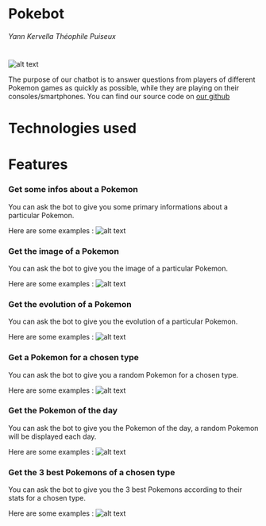 # Pokebot
###### Yann Kervella Théophile Puiseux
#
![alt text](https://www.kindpng.com/picc/m/2-24475_pokemon-logo-download-png-image-logos-pokemon-go.png "Logo PokeBot")

The purpose of our chatbot is to answer questions from players of different Pokemon games as quickly as possible, while they are playing on their consoles/smartphones.
You can find our source code on [our github](https://github.com/Magnum35puc/Pokedex)

# Technologies used



# Features

### Get some infos about a Pokemon
You can ask the bot to give you some primary informations about a particular Pokemon.

Here are some examples : 
![alt text](https://scontent-cdt1-1.xx.fbcdn.net/v/t1.15752-9/92545482_666341507458762_4366617520979836928_n.png?_nc_cat=103&_nc_sid=b96e70&_nc_ohc=QShnlqFFZ88AX_WtmyI&_nc_ht=scontent-cdt1-1.xx&oh=17e4ec1602db6352b0980e1d3eac291c&oe=5EAECC84)


### Get the image of a Pokemon
You can ask the bot to give you the image of a particular Pokemon.

Here are some examples : 
![alt text](https://scontent-cdt1-1.xx.fbcdn.net/v/t1.15752-9/92545482_666341507458762_4366617520979836928_n.png?_nc_cat=103&_nc_sid=b96e70&_nc_ohc=QShnlqFFZ88AX_WtmyI&_nc_ht=scontent-cdt1-1.xx&oh=17e4ec1602db6352b0980e1d3eac291c&oe=5EAECC84)

### Get the evolution of a Pokemon
You can ask the bot to give you the evolution of a particular Pokemon.

Here are some examples : 
![alt text](https://scontent-cdt1-1.xx.fbcdn.net/v/t1.15752-9/92545482_666341507458762_4366617520979836928_n.png?_nc_cat=103&_nc_sid=b96e70&_nc_ohc=QShnlqFFZ88AX_WtmyI&_nc_ht=scontent-cdt1-1.xx&oh=17e4ec1602db6352b0980e1d3eac291c&oe=5EAECC84)

### Get a Pokemon for a chosen type
You can ask the bot to give you a random Pokemon for a chosen type.

Here are some examples : 
![alt text](https://scontent-cdt1-1.xx.fbcdn.net/v/t1.15752-9/92545482_666341507458762_4366617520979836928_n.png?_nc_cat=103&_nc_sid=b96e70&_nc_ohc=QShnlqFFZ88AX_WtmyI&_nc_ht=scontent-cdt1-1.xx&oh=17e4ec1602db6352b0980e1d3eac291c&oe=5EAECC84)

### Get the Pokemon of the day
You can ask the bot to give you the Pokemon of the day, a random Pokemon will be displayed each day.

Here are some examples : 
![alt text](https://scontent-cdt1-1.xx.fbcdn.net/v/t1.15752-9/92545482_666341507458762_4366617520979836928_n.png?_nc_cat=103&_nc_sid=b96e70&_nc_ohc=QShnlqFFZ88AX_WtmyI&_nc_ht=scontent-cdt1-1.xx&oh=17e4ec1602db6352b0980e1d3eac291c&oe=5EAECC84)

### Get the 3 best Pokemons of a chosen type
You can ask the bot to give you the 3 best Pokemons according to their stats for a chosen type.

Here are some examples : 
![alt text](https://scontent-cdt1-1.xx.fbcdn.net/v/t1.15752-9/92545482_666341507458762_4366617520979836928_n.png?_nc_cat=103&_nc_sid=b96e70&_nc_ohc=QShnlqFFZ88AX_WtmyI&_nc_ht=scontent-cdt1-1.xx&oh=17e4ec1602db6352b0980e1d3eac291c&oe=5EAECC84)
